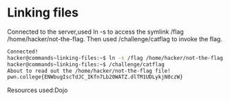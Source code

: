 # Linking files
Connected to the server,used ln -s to access the symlink /flag /home/hacker/not-the-flag. Then used /challenge/catflag to invoke the flag.
```bash
Connected!
hacker@commands~linking-files:~$ ln -s /flag /home/hacker/not-the-flag
hacker@commands~linking-files:~$ /challenge/catflag
About to read out the /home/hacker/not-the-flag file!
pwn.college{ENWbugIscTdJC_IKfn7Lb20WATZ.dlTM1UDLykjN0czW}
```
Resources used:Dojo
